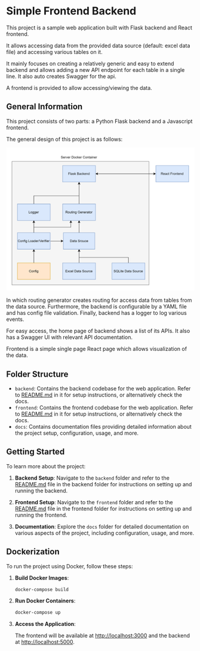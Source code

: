 # Simple Frontend Backend

This project is a sample web application built with Flask backend and React frontend.

It allows accessing data from the provided data source (default: excel data file) and accessing various tables on it.

It mainly focuses on creating a relatively generic and easy to extend backend and allows adding a new API endpoint for
each table in a single line. It also auto creates Swagger for the api.

A frontend is provided to allow accessing/viewing the data.

## General Information

This project consists of two parts: a Python Flask backend and a Javascript frontend.

The general design of this project is as follows:

![project_structure_diagram](../project_structure.svg)

In which routing generator creates routing for access data from tables from the data source. Furthermore, the backend is
configurable by a YAML file and has config file validation. Finally, backend has a logger to log various events.

For easy access, the home page of backend shows a list of its APIs. It also has a Swagger UI with relevant API
documentation.

Frontend is a simple single page React page which allows visualization of the data.

## Folder Structure

- `backend`: Contains the backend codebase for the web application. Refer
  to [README.md](../../backend/README.md) in it for setup instructions, or alternatively check the docs.
- `frontend`: Contains the frontend codebase for the web application. Refer
  to [README.md](../../frontend/README.md) in it for setup instructions, or alternatively check the docs.
- `docs`: Contains documentation files providing detailed information about the project setup, configuration, usage, and
  more.

## Getting Started

To learn more about the project:

1. **Backend Setup**: Navigate to the `backend` folder and refer to the [README.md](../../backend/README.md) file in the
   backend folder for instructions on setting up and running the backend.

2. **Frontend Setup**: Navigate to the `frontend` folder and refer to the [README.md](../../frontend/README.md) file in
   the frontend folder for instructions on setting up and running the frontend.

3. **Documentation**: Explore the `docs` folder for detailed documentation on various aspects of the project, including
   configuration, usage, and more.

## Dockerization

To run the project using Docker, follow these steps:

1. **Build Docker Images**:

    ```bash
    docker-compose build
    ```

2. **Run Docker Containers**:

    ```bash
    docker-compose up
    ```

3. **Access the Application**:

   The frontend will be available at [http://localhost:3000](http://localhost:3000) and the backend
   at [http://localhost:5000](http://localhost:5000).
